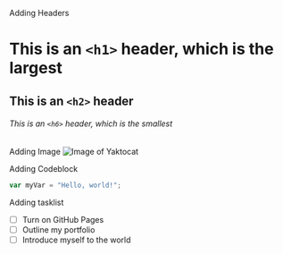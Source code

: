 Adding Headers

# This is an `<h1>` header, which is the largest
## This is an `<h2>` header
###### This is an `<h6>` header, which is the smallest

Adding Image
![Image of Yaktocat](https://octodex.github.com/images/yaktocat.png)

Adding Codeblock

``` javascript
var myVar = "Hello, world!";
```

Adding tasklist

- [ ] Turn on GitHub Pages
- [ ] Outline my portfolio
- [ ] Introduce myself to the world
